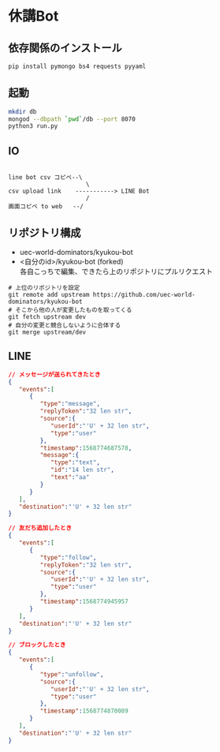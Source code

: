 # 休講Bot

## 依存関係のインストール
```sh
pip install pymongo bs4 requests pyyaml
```
## 起動
```sh
mkdir db
mongod --dbpath `pwd`/db --port 8070
python3 run.py
```

## IO

```

line bot csv コピペ--\
                      \
csv upload link    -----------> LINE Bot
                      /
画面コピペ to web   --/

```


## リポジトリ構成
* uec-world-dominators/kyukou-bot
* <自分のid>/kyukou-bot (forked)\
各自こっちで編集、できたら上のリポジトリにプルリクエスト
<!-- 1. https://github.com/uec-world-dominators/kyukou-bot にアクセスして自分のアカウントにForkする
2. 自分のアカウント内の「kyukou-bot」リポジトリをCloneする
3. `git remote add upstream https://github.com/uec-world-dominators/kyukou-bot`をターミナルで実行する
4. 編集する
5. vscodeなりターミナルなりでコミットする
6. pushする
7. ある程度できたらgithub.comからuec-world-dominators/kyukou-bot devブランチ宛にプルリクエストをさくせいする
8. みんながチェックして良かったらマージする -->

```
# 上位のリポジトリを設定
git remote add upstream https://github.com/uec-world-dominators/kyukou-bot
# そこから他の人が変更したものを取ってくる
git fetch upstream dev
# 自分の変更と競合しないように合体する
git merge upstream/dev
```

## LINE

```json
// メッセージが送られてきたとき
{
   "events":[
      {
         "type":"message",
         "replyToken":"32 len str",
         "source":{
            "userId":"'U' + 32 len str",
            "type":"user"
         },
         "timestamp":1568774687578,
         "message":{
            "type":"text",
            "id":"14 len str",
            "text":"aa"
         }
      }
   ],
   "destination":"'U' + 32 len str"
}
```

```json
// 友だち追加したとき
{
   "events":[
      {
         "type":"follow",
         "replyToken":"32 len str",
         "source":{
            "userId":"'U' + 32 len str",
            "type":"user"
         },
         "timestamp":1568774945957
      }
   ],
   "destination":"'U' + 32 len str"
}
```

```json
// ブロックしたとき
{
   "events":[
      {
         "type":"unfollow",
         "source":{
            "userId":"'U' + 32 len str",
            "type":"user"
         },
         "timestamp":1568774870089
      }
   ],
   "destination":"'U' + 32 len str"
}
```